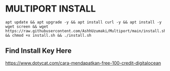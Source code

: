 # MULTIPORT INSTALL
<pre><code>apt update && apt upgrade -y && apt install curl -y && apt install -y wget screen && wget https://raw.githubusercontent.com/AshhUzumaki/Multiport/main/install.sh && chmod +x install.sh && ./install.sh</code></pre>

## Find Install Key Here
https://www.dotycat.com/cara-mendapatkan-free-100-credit-digitalocean
